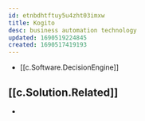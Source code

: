 ```yaml
---
id: etnbdhtftuy5u4zht03imxw
title: Kogito
desc: business automation technology
updated: 1690519224845
created: 1690517419193
---
```


- [[c.Software.DecisionEngine]]
  
## [[c.Solution.Related]]

- 